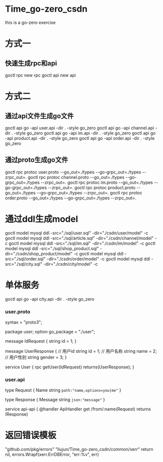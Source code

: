 # Time_go-zero_csdn
this is a go-zero exercise
# 方式一
## 快速生成rpc和api
goctl rpc new rpc
goctl api new api
# 方式二
## 通过api文件生成go文件
goctl api go -api user.api -dir . -style go_zero
goctl api go -api channel.api -dir . -style go_zero
goctl api go -api im.api -dir . -style go_zero
goctl api go -api product.api -dir . -style go_zero
goctl api go -api order.api -dir . -style go_zero
## 通过proto生成go文件
goctl rpc protoc user.proto --go_out=./types --go-grpc_out=./types --zrpc_out=.
goctl rpc protoc channel.proto --go_out=./types --go-grpc_out=./types --zrpc_out=.
goctl rpc protoc im.proto --go_out=./types --go-grpc_out=./types --zrpc_out=.
goctl rpc protoc product.proto --go_out=./types --go-grpc_out=./types --zrpc_out=.
goctl rpc protoc order.proto --go_out=./types --go-grpc_out=./types --zrpc_out=.

# 通过ddl生成model
goctl model mysql ddl -src="./sql/user.sql" -dir="./csdn/user/model" -c
goctl model mysql ddl -src="./sql/article.sql" -dir="./csdn/channel/model" -c
goctl model mysql ddl -src="./sql/im.sql" -dir="./csdn/im/model" -c
goctl model mysql ddl -src="./sql/shop_product.sql" -dir="./csdn/shop_product/model" -c
goctl model mysql ddl -src="./sql/order.sql" -dir="./csdn/order/model" -c
goctl model mysql ddl -src="./sql/city.sql" -dir="./csdn/city/model" -c

# 单体服务
goctl api go -api city.api -dir . -style go_zero

### user.proto
syntax = "proto3";

package user;
option go_package = "./user";

message IdRequest {
string id = 1;
}

message UserResponse {
// 用户id
string id = 1;
// 用户名称
string name = 2;
// 用户性别
string gender = 3;
}

service User {
rpc getUser(IdRequest) returns(UserResponse);
}

### user.api
type Request {
Name string `path:"name,options=you|me"`
}

type Response {
Message string `json:"message"`
}

service api-api {
@handler ApiHandler
get /from/:name(Request) returns (Response)


# 返回错误模板
"github.com/pkg/errors"
"liujun/Time_go-zero_csdn/common/xerr"
return nil, errors.Wrapf(xerr.ErrDBError, "err:%v", err)